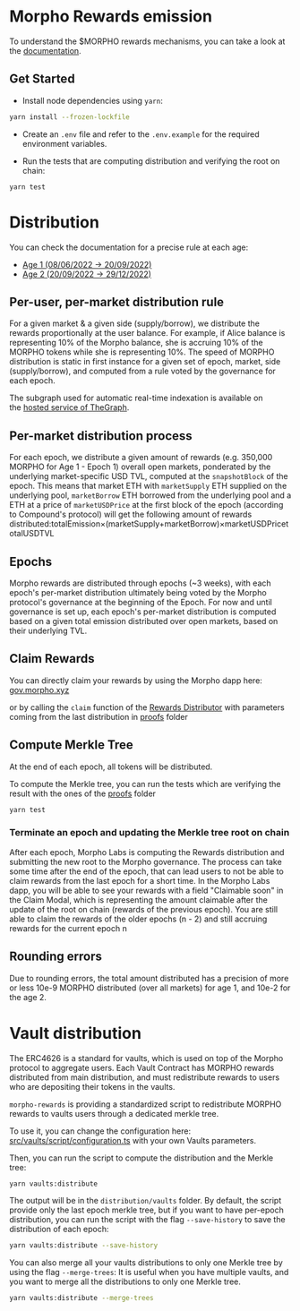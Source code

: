 # **Morpho Rewards emission**
To understand the $MORPHO rewards mechanisms, you can take a look at the [documentation](https://docs.morpho.xyz/usdmorpho/ages-and-epochs).

## **Get Started**

- Install node dependencies using `yarn`:

```bash
yarn install --frozen-lockfile
```

- Create an `.env` file and refer to the `.env.example` for the required environment variables.

- Run the tests that are computing distribution and verifying the root on chain:

```
yarn test
```

# Distribution

You can check the documentation for a precise rule at each age:
- [Age 1 (08/06/2022 -> 20/09/2022)](https://docs.morpho.xyz/usdmorpho/ages-and-epochs/age-1)
- [Age 2 (20/09/2022 -> 29/12/2022)](https://docs.morpho.xyz/usdmorpho/ages-and-epochs/age-2)

## **Per-user, per-market distribution rule**

For a given market & a given side (supply/borrow), we distribute the rewards proportionally at the user balance. 
For example, if Alice balance is representing 10% of the Morpho balance, she is accruing 10% of the MORPHO tokens while she is representing 10%.
The speed of MORPHO distribution is static in first instance for a given set of epoch, market, side (supply/borrow), and computed from a rule voted 
by the governance for each epoch.


The subgraph used for automatic real-time indexation is available on the [hosted service of TheGraph](https://thegraph.com/hosted-service/subgraph/morpho-labs/morphoages?query=Get%20balances%20).


## **Per-market distribution process**

For each epoch, we distribute a given amount of rewards (e.g. 350,000 MORPHO for Age 1 - Epoch 1) overall open markets, ponderated by the underlying market-specific USD TVL, computed at the `snapshotBlock` of the epoch. This means that market ETH with `marketSupply` ETH supplied on the underlying pool, `marketBorrow` ETH borrowed from the underlying pool and a ETH at a price of `marketUSDPrice` at the first block of the epoch (according to Compound's protocol) will get the following amount of rewards distributed:totalEmission×(marketSupply+marketBorrow)×marketUSDPricetotalUSDTVL

## **Epochs**

Morpho rewards are distributed through epochs (~3 weeks), with each epoch's per-market distribution ultimately being voted by the Morpho protocol's governance at the beginning of the Epoch. For now and until governance is set up, each epoch's per-market distribution is computed based on a given total emission distributed over open markets, based on their underlying TVL.

## **Claim Rewards**

You can directly claim your rewards by using the Morpho dapp here: [gov.morpho.xyz](https://gov.morpho.xyz/)

or by calling the `claim` function of the [Rewards Distributor](https://etherscan.io/address/0x3B14E5C73e0A56D607A8688098326fD4b4292135)
with parameters coming from the last distribution in [proofs](./distribution/proofs) folder

## **Compute Merkle Tree**

At the end of each epoch, all tokens will be distributed.

To compute the Merkle tree, you can run the tests which are verifying the result with the ones of the [proofs](./distribution/proofs) folder

```bash
yarn test
```

### Terminate an epoch and updating the Merkle tree root on chain
After each epoch, Morpho Labs is computing the Rewards distribution and submitting the new root to the Morpho governance. 
The process can take some time after the end of the epoch, that can lead users to not be able to claim rewards from the last epoch for a short time.
In the Morpho Labs dapp, you will be able to see your rewards with a field "Claimable soon" in the Claim Modal, which is representing the amount claimable after the 
update of the root on chain (rewards of the previous epoch). You are still able to claim the rewards of the older epochs (n - 2) and still accruing rewards for the current epoch n


## Rounding errors
Due to rounding errors, the total amount distributed has a precision of more or less 10e-9 MORPHO distributed (over all markets) for age 1, and 10e-2 for the age 2.


# Vault distribution
The ERC4626 is a standard for vaults, which is used on top of the Morpho protocol to aggregate users.
Each Vault Contract has MORPHO rewards distributed from main distribution, and must redistribute rewards to users who are depositing their tokens in the vaults.

`morpho-rewards` is providing a standardized script to redistribute MORPHO rewards to vaults users through a dedicated merkle tree.

To use it, you can change the configuration here: [src/vaults/script/configuration.ts](.src/vaults/script/configuration.ts) with your own Vaults parameters.

Then, you can run the script to compute the distribution and the Merkle tree:

```bash
yarn vaults:distribute
```

The output will be in the `distribution/vaults` folder.
By default, the script provide only the last epoch merkle tree, but if
you want to have per-epoch distribution, you can run the script with the flag `--save-history` to save the distribution of each epoch:


```bash
yarn vaults:distribute --save-history
```

You can also merge all your vaults distributions to only one Merkle tree by using the flag `--merge-trees`:
It is useful when you have multiple vaults, and you want to merge all the distributions to only one Merkle tree.

```bash
yarn vaults:distribute --merge-trees
```

